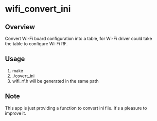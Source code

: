# wifi_convert_ini

## Overview
Convert Wi-Fi board configuration into a table, for Wi-Fi driver could take the table to configure Wi-Fi RF.

## Usage
1. make
2. ./covert_ini
3. wifi_rf.h will be generated in the same path

## Note
This app is just providing a function to convert ini file. It's a pleasure to improve it.
